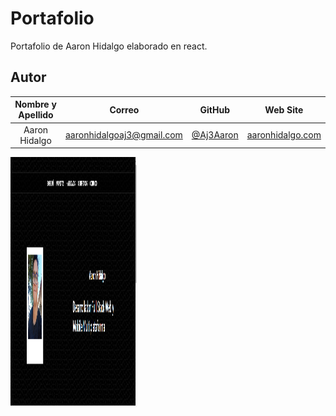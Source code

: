 # Portafolio
Portafolio de Aaron Hidalgo elaborado en react.

## Autor

| **Nombre y Apellido** |         **Correo**        |               **GitHub**                 |                 **Web Site**                 |
| :-------------------: | :-----------------------: | :--------------------------------------: | :------------------------------------------: |
|  Aaron Hidalgo        | aaronhidalgoaj3@gmail.com | [@Aj3Aaron](https://github.com/Aj3Aaron) | [aaronhidalgo.com](https://aaronhidalgo.com) |


<img width="600px" height="400px" align="center" style="max-width: 40%;" src="./src//img/ejemplo_portafolio.png" alt="Portafolio" />
